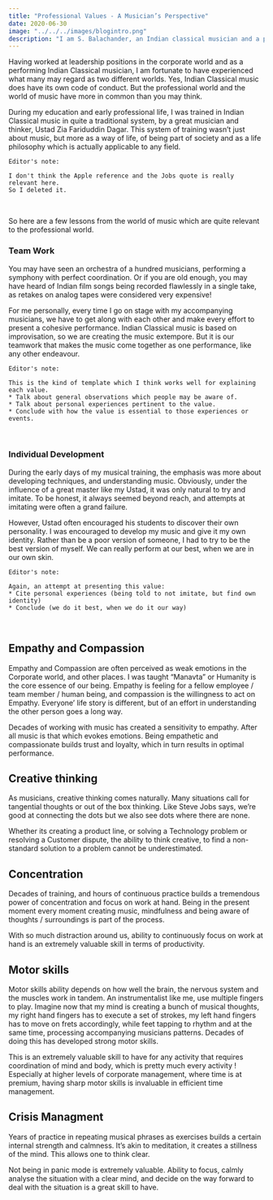 ```yaml
---
title: "Professional Values - A Musician’s Perspective"
date: 2020-06-30
image: "../../../images/blogintro.png"
description: "I am S. Balachander, an Indian classical musician and a performing artist of Chandraveena. Having worked at leadership positions in the corporate world, and as a performing musician, I have formed some interesting observations about the professional world and the world of music. They have more in common than people may think or realise. Read on to find out more!"
---
```


Having worked at leadership positions in the corporate world and as a performing Indian Classical musician, I am fortunate to have experienced what many may regard as two different worlds. Yes, Indian Classical music does have its own code of conduct. But the professional world and the world of music have more in common than you may think.

During my education and early professional life, I was trained in Indian Classical music in quite a traditional system, by a great musician and thinker, Ustad Zia Fariduddin Dagar. This system of training wasn’t just about music, but more as a way of life, of being part of society and as a life philosophy which is actually applicable to any field.

```
Editor's note:

I don't think the Apple reference and the Jobs quote is really relevant here.
So I deleted it.
```

<br>

So here are a few lessons from the world of music which are quite relevant to the professional world.

### Team Work

You may have seen an orchestra of a hundred musicians, performing a symphony with perfect coordination. Or if you are old enough, you may have heard of Indian film songs being recorded flawlessly in a single take, as retakes on analog tapes were considered very expensive!

For me personally, every time I go on stage with my accompanying musicians, we have to get along with each other and make every effort to present a cohesive performance. Indian Classical music is based on improvisation, so we are creating the music extempore. But it is our teamwork that makes the music come together as one performance, like any other endeavour.

```
Editor's note:

This is the kind of template which I think works well for explaining each value.
* Talk about general observations which people may be aware of.
* Talk about personal experiences pertinent to the value.
* Conclude with how the value is essential to those experiences or events.
```

<br>

### Individual Development

During the early days of my musical training, the emphasis was more about developing techniques, and understanding music. Obviously, under the influence of a great master like my Ustad, it was only natural to try and imitate. To be honest, it always seemed beyond reach, and attempts at imitating were often a grand failure.

However, Ustad often encouraged his students to discover their own personality. I was encouraged to develop my music and give it my own identity. Rather than be a poor version of someone, I had to try to be the best version of myself. We can really perform at our best, when we are in our own skin.

```
Editor's note:

Again, an attempt at presenting this value:
* Cite personal experiences (being told to not imitate, but find own identity)
* Conclude (we do it best, when we do it our way)
```

<br>

## Empathy and Compassion

Empathy and Compassion are often perceived as weak emotions in the Corporate world, and other places. I was taught “Manavta” or Humanity is the core essence of our being. Empathy is feeling for a fellow employee / team member / human being, and compassion is the willingness to act on Empathy. Everyone’ life story is different, but of an effort in understanding the other person goes a long way. 

Decades of working with music has created a sensitivity to empathy. After all music is that which evokes emotions. Being empathetic and compassionate builds trust and loyalty, which in turn results in optimal performance.

## Creative thinking

As musicians, creative thinking comes naturally. Many situations call for tangential thoughts or out of the box thinking. Like Steve Jobs says, we’re good at connecting the dots but we also see dots where there are none.

Whether its creating a product line, or solving a Technology problem or resolving a Customer dispute, the ability to think creative, to find a non-standard solution to a problem cannot be underestimated.

## Concentration

Decades of training, and hours of continuous practice builds a tremendous power of concentration and focus on work at hand. Being in the present moment every moment creating music, mindfulness and being aware of thoughts / surroundings is part of the process.

With so much distraction around us, ability to continuously focus on work at hand is an extremely valuable skill in terms of productivity.

## Motor skills

Motor skills ability depends on how well the brain, the nervous system and the muscles work in tandem. An instrumentalist like me, use multiple fingers to play. Imagine now that my mind is creating a bunch of musical thoughts, my right hand fingers has to execute a set of strokes, my left hand fingers has to move on frets accordingly, while feet tapping to rhythm and at the same time, processing accompanying musicians patterns. Decades of doing this has developed strong motor skills.

This is an extremely valuable skill to have for any activity that requires coordination of mind and body, which is pretty much every activity ! Especially at higher levels of corporate management, where time is at premium, having sharp motor skills is invaluable in efficient time management.

## Crisis Managment

Years of practice in repeating musical phrases as exercises builds a certain internal strength and calmness. It’s akin to meditation, it creates a stillness of the mind. This allows one to think clear.

Not being in panic mode is extremely valuable. Ability to focus, calmly analyse the situation with a clear mind, and decide on the way forward to deal with the situation is a great skill to have.

